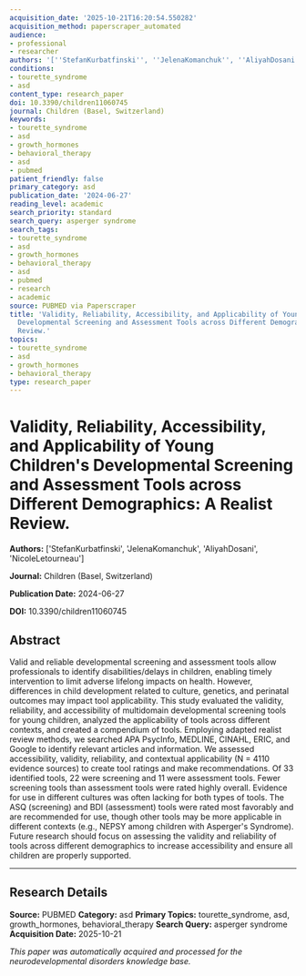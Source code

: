 ```yaml
---
acquisition_date: '2025-10-21T16:20:54.550282'
acquisition_method: paperscraper_automated
audience:
- professional
- researcher
authors: '[''StefanKurbatfinski'', ''JelenaKomanchuk'', ''AliyahDosani'', ''NicoleLetourneau'']'
conditions:
- tourette_syndrome
- asd
content_type: research_paper
doi: 10.3390/children11060745
journal: Children (Basel, Switzerland)
keywords:
- tourette_syndrome
- asd
- growth_hormones
- behavioral_therapy
- asd
- pubmed
patient_friendly: false
primary_category: asd
publication_date: '2024-06-27'
reading_level: academic
search_priority: standard
search_query: asperger syndrome
search_tags:
- tourette_syndrome
- asd
- growth_hormones
- behavioral_therapy
- asd
- pubmed
- research
- academic
source: PUBMED via Paperscraper
title: 'Validity, Reliability, Accessibility, and Applicability of Young Children''s
  Developmental Screening and Assessment Tools across Different Demographics: A Realist
  Review.'
topics:
- tourette_syndrome
- asd
- growth_hormones
- behavioral_therapy
type: research_paper
---
```


# Validity, Reliability, Accessibility, and Applicability of Young Children's Developmental Screening and Assessment Tools across Different Demographics: A Realist Review.

**Authors:** ['StefanKurbatfinski', 'JelenaKomanchuk', 'AliyahDosani', 'NicoleLetourneau']

**Journal:** Children (Basel, Switzerland)

**Publication Date:** 2024-06-27

**DOI:** 10.3390/children11060745

## Abstract

Valid and reliable developmental screening and assessment tools allow professionals to identify disabilities/delays in children, enabling timely intervention to limit adverse lifelong impacts on health. However, differences in child development related to culture, genetics, and perinatal outcomes may impact tool applicability. This study evaluated the validity, reliability, and accessibility of multidomain developmental screening tools for young children, analyzed the applicability of tools across different contexts, and created a compendium of tools. Employing adapted realist review methods, we searched APA PsycInfo, MEDLINE, CINAHL, ERIC, and Google to identify relevant articles and information. We assessed accessibility, validity, reliability, and contextual applicability (N = 4110 evidence sources) to create tool ratings and make recommendations. Of 33 identified tools, 22 were screening and 11 were assessment tools. Fewer screening tools than assessment tools were rated highly overall. Evidence for use in different cultures was often lacking for both types of tools. The ASQ (screening) and BDI (assessment) tools were rated most favorably and are recommended for use, though other tools may be more applicable in different contexts (e.g., NEPSY among children with Asperger's Syndrome). Future research should focus on assessing the validity and reliability of tools across different demographics to increase accessibility and ensure all children are properly supported.

---

## Research Details

**Source:** PUBMED
**Category:** asd
**Primary Topics:** tourette_syndrome, asd, growth_hormones, behavioral_therapy
**Search Query:** asperger syndrome
**Acquisition Date:** 2025-10-21

*This paper was automatically acquired and processed for the neurodevelopmental disorders knowledge base.*
